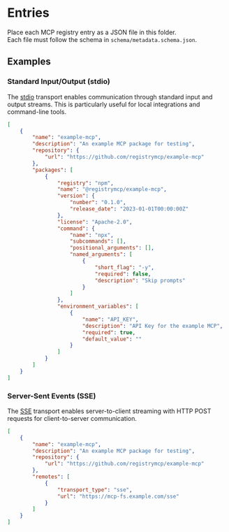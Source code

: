 # Entries

Place each MCP registry entry as a JSON file in this folder.  
Each file must follow the schema in `schema/metadata.schema.json`.


## Examples

### Standard Input/Output (stdio)

The [stdio](https://modelcontextprotocol.io/docs/concepts/transports#standard-input%2Foutput-stdio) transport enables communication through standard input and output streams. This is particularly useful for local integrations and command-line tools.

```json
[
    {
        "name": "example-mcp",
        "description": "An example MCP package for testing",
        "repository": {
            "url": "https://github.com/registrymcp/example-mcp"
        },
        "packages": [
            {
                "registry": "npm",
                "name": "@registrymcp/example-mcp",
                "version": {
                    "number": "0.1.0",
                    "release_date": "2023-01-01T00:00:00Z"
                },
                "license": "Apache-2.0",
                "command": {
                    "name": "npx",
                    "subcommands": [],
                    "positional_arguments": [],
                    "named_arguments": [
                        {
                            "short_flag": "-y",
                            "required": false,
                            "description": "Skip prompts"
                        }
                    ]
                },
                "environment_variables": [
                    {
                        "name": "API_KEY",
                        "description": "API Key for the example MCP",
                        "required": true,
                        "default_value": ""
                    }
                ]
            }
        ]
    }
]
```

### Server-Sent Events (SSE)

The [SSE](https://modelcontextprotocol.io/docs/concepts/transports#server-sent-events-sse) transport enables server-to-client streaming with HTTP POST requests for client-to-server communication.

```json
[
    {
        "name": "example-mcp",
        "description": "An example MCP package for testing",
        "repository": {
            "url": "https://github.com/registrymcp/example-mcp"
        },
        "remotes": [
            {
                "transport_type": "sse",
                "url": "https://mcp-fs.example.com/sse"
            }
        ]
    }
]
```